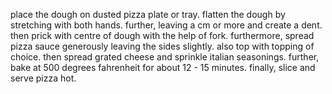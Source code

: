 place the dough on dusted pizza plate or tray.
flatten the dough by stretching with both hands.
further, leaving a cm or more and create a dent.
then prick with centre of dough with the help of fork.
furthermore, spread pizza sauce generously leaving the sides slightly.
also top with topping of choice.
then spread grated cheese and sprinkle italian seasonings.
further, bake at 500 degrees fahrenheit for about 12 - 15 minutes.
finally, slice and serve pizza hot.